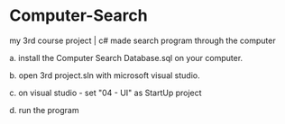 # Computer-Search
my 3rd course project | c# made search program through the computer

a. install the Computer Search Database.sql on your computer.

b. open 3rd project.sln with microsoft visual studio.

c. on visual studio - set "04 - UI" as StartUp project

d. run the program
